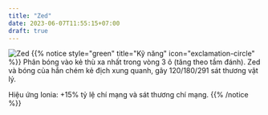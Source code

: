 ```yaml
---
title: "Zed"
date: 2023-06-07T11:55:15+07:00
draft: true
---
```

![Zed](https://storage.googleapis.com/www.publish.nocodesites.co.uk/prod/2542/files/5b61d2f6724bc00b67c4c23498df6487c63e8f580e989506db599af9ecee54f34807a5a1ecea517a9c717647c8e2441750b96d5d664e7476dc9eb1c6a01cdda3.png)
{{% notice style="green" title="Kỹ năng" icon="exclamation-circle" %}}
Phân bóng vào kẻ thù xa nhất trong vòng 3 ô (tăng theo tầm đánh). Zed và bóng của hắn chém kẻ địch xung quanh, gây 120/180/291 sát thương vật lý.

Hiệu ứng Ionia: +15% tỷ lệ chí mạng và sát thương chí mạng.
{{% /notice %}}